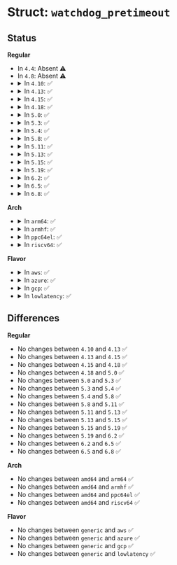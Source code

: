 # Struct: <code>watchdog_pretimeout</code>

## Status
<b>Regular</b>
<ul>
<li>
In <code>4.4</code>: Absent ⚠️
</li>
<li>
In <code>4.8</code>: Absent ⚠️
</li>
<li>
<details>
<summary>In <code>4.10</code>: ✅</summary>

```c
struct watchdog_pretimeout {
    struct watchdog_device *wdd;
    struct list_head entry;
};
```
</details>
</li>
<li>
<details>
<summary>In <code>4.13</code>: ✅</summary>

```c
struct watchdog_pretimeout {
    struct watchdog_device *wdd;
    struct list_head entry;
};
```
</details>
</li>
<li>
<details>
<summary>In <code>4.15</code>: ✅</summary>

```c
struct watchdog_pretimeout {
    struct watchdog_device *wdd;
    struct list_head entry;
};
```
</details>
</li>
<li>
<details>
<summary>In <code>4.18</code>: ✅</summary>

```c
struct watchdog_pretimeout {
    struct watchdog_device *wdd;
    struct list_head entry;
};
```
</details>
</li>
<li>
<details>
<summary>In <code>5.0</code>: ✅</summary>

```c
struct watchdog_pretimeout {
    struct watchdog_device *wdd;
    struct list_head entry;
};
```
</details>
</li>
<li>
<details>
<summary>In <code>5.3</code>: ✅</summary>

```c
struct watchdog_pretimeout {
    struct watchdog_device *wdd;
    struct list_head entry;
};
```
</details>
</li>
<li>
<details>
<summary>In <code>5.4</code>: ✅</summary>

```c
struct watchdog_pretimeout {
    struct watchdog_device *wdd;
    struct list_head entry;
};
```
</details>
</li>
<li>
<details>
<summary>In <code>5.8</code>: ✅</summary>

```c
struct watchdog_pretimeout {
    struct watchdog_device *wdd;
    struct list_head entry;
};
```
</details>
</li>
<li>
<details>
<summary>In <code>5.11</code>: ✅</summary>

```c
struct watchdog_pretimeout {
    struct watchdog_device *wdd;
    struct list_head entry;
};
```
</details>
</li>
<li>
<details>
<summary>In <code>5.13</code>: ✅</summary>

```c
struct watchdog_pretimeout {
    struct watchdog_device *wdd;
    struct list_head entry;
};
```
</details>
</li>
<li>
<details>
<summary>In <code>5.15</code>: ✅</summary>

```c
struct watchdog_pretimeout {
    struct watchdog_device *wdd;
    struct list_head entry;
};
```
</details>
</li>
<li>
<details>
<summary>In <code>5.19</code>: ✅</summary>

```c
struct watchdog_pretimeout {
    struct watchdog_device *wdd;
    struct list_head entry;
};
```
</details>
</li>
<li>
<details>
<summary>In <code>6.2</code>: ✅</summary>

```c
struct watchdog_pretimeout {
    struct watchdog_device *wdd;
    struct list_head entry;
};
```
</details>
</li>
<li>
<details>
<summary>In <code>6.5</code>: ✅</summary>

```c
struct watchdog_pretimeout {
    struct watchdog_device *wdd;
    struct list_head entry;
};
```
</details>
</li>
<li>
<details>
<summary>In <code>6.8</code>: ✅</summary>

```c
struct watchdog_pretimeout {
    struct watchdog_device *wdd;
    struct list_head entry;
};
```
</details>
</li>
</ul>
<b>Arch</b>
<ul>
<li>
<details>
<summary>In <code>arm64</code>: ✅</summary>

```c
struct watchdog_pretimeout {
    struct watchdog_device *wdd;
    struct list_head entry;
};
```
</details>
</li>
<li>
<details>
<summary>In <code>armhf</code>: ✅</summary>

```c
struct watchdog_pretimeout {
    struct watchdog_device *wdd;
    struct list_head entry;
};
```
</details>
</li>
<li>
<details>
<summary>In <code>ppc64el</code>: ✅</summary>

```c
struct watchdog_pretimeout {
    struct watchdog_device *wdd;
    struct list_head entry;
};
```
</details>
</li>
<li>
<details>
<summary>In <code>riscv64</code>: ✅</summary>

```c
struct watchdog_pretimeout {
    struct watchdog_device *wdd;
    struct list_head entry;
};
```
</details>
</li>
</ul>
<b>Flavor</b>
<ul>
<li>
<details>
<summary>In <code>aws</code>: ✅</summary>

```c
struct watchdog_pretimeout {
    struct watchdog_device *wdd;
    struct list_head entry;
};
```
</details>
</li>
<li>
<details>
<summary>In <code>azure</code>: ✅</summary>

```c
struct watchdog_pretimeout {
    struct watchdog_device *wdd;
    struct list_head entry;
};
```
</details>
</li>
<li>
<details>
<summary>In <code>gcp</code>: ✅</summary>

```c
struct watchdog_pretimeout {
    struct watchdog_device *wdd;
    struct list_head entry;
};
```
</details>
</li>
<li>
<details>
<summary>In <code>lowlatency</code>: ✅</summary>

```c
struct watchdog_pretimeout {
    struct watchdog_device *wdd;
    struct list_head entry;
};
```
</details>
</li>
</ul>

## Differences
<b>Regular</b>
<ul>
<li>
No changes between <code>4.10</code> and <code>4.13</code> ✅
</li>
<li>
No changes between <code>4.13</code> and <code>4.15</code> ✅
</li>
<li>
No changes between <code>4.15</code> and <code>4.18</code> ✅
</li>
<li>
No changes between <code>4.18</code> and <code>5.0</code> ✅
</li>
<li>
No changes between <code>5.0</code> and <code>5.3</code> ✅
</li>
<li>
No changes between <code>5.3</code> and <code>5.4</code> ✅
</li>
<li>
No changes between <code>5.4</code> and <code>5.8</code> ✅
</li>
<li>
No changes between <code>5.8</code> and <code>5.11</code> ✅
</li>
<li>
No changes between <code>5.11</code> and <code>5.13</code> ✅
</li>
<li>
No changes between <code>5.13</code> and <code>5.15</code> ✅
</li>
<li>
No changes between <code>5.15</code> and <code>5.19</code> ✅
</li>
<li>
No changes between <code>5.19</code> and <code>6.2</code> ✅
</li>
<li>
No changes between <code>6.2</code> and <code>6.5</code> ✅
</li>
<li>
No changes between <code>6.5</code> and <code>6.8</code> ✅
</li>
</ul>
<b>Arch</b>
<ul>
<li>
No changes between <code>amd64</code> and <code>arm64</code> ✅
</li>
<li>
No changes between <code>amd64</code> and <code>armhf</code> ✅
</li>
<li>
No changes between <code>amd64</code> and <code>ppc64el</code> ✅
</li>
<li>
No changes between <code>amd64</code> and <code>riscv64</code> ✅
</li>
</ul>
<b>Flavor</b>
<ul>
<li>
No changes between <code>generic</code> and <code>aws</code> ✅
</li>
<li>
No changes between <code>generic</code> and <code>azure</code> ✅
</li>
<li>
No changes between <code>generic</code> and <code>gcp</code> ✅
</li>
<li>
No changes between <code>generic</code> and <code>lowlatency</code> ✅
</li>
</ul>
